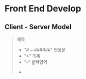 # Front End Develop

## Client - Server Model

> 제목
> - "# ~ ######"
> 인용문
> - ">"
> 목록
> - "-"
> 블럭영역
> - ```(backtick)

